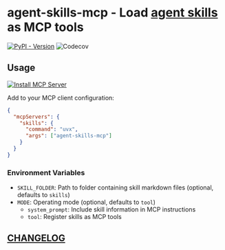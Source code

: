 # agent-skills-mcp - Load [agent skills](https://www.anthropic.com/engineering/equipping-agents-for-the-real-world-with-agent-skills) as MCP tools

[![PyPI - Version](https://img.shields.io/pypi/v/agent-skills-mcp)](https://pypi.org/project/agent-skills-mcp/)
![Codecov](https://img.shields.io/codecov/c/github/DiscreteTom/agent-skills-mcp)

## Usage

[![Install MCP Server](https://cursor.com/deeplink/mcp-install-dark.svg)](https://cursor.com/en-US/install-mcp?name=skills&config=eyJjb21tYW5kIjoidXZ4IGFnZW50LXNraWxscy1tY3AifQ%3D%3D)

Add to your MCP client configuration:

```json
{
  "mcpServers": {
    "skills": {
      "command": "uvx",
      "args": ["agent-skills-mcp"]
    }
  }
}
```

### Environment Variables

- `SKILL_FOLDER`: Path to folder containing skill markdown files (optional, defaults to `skills`)
- `MODE`: Operating mode (optional, defaults to `tool`)
  - `system_prompt`: Include skill information in MCP instructions
  - `tool`: Register skills as MCP tools

## [CHANGELOG](./CHANGELOG.md)
